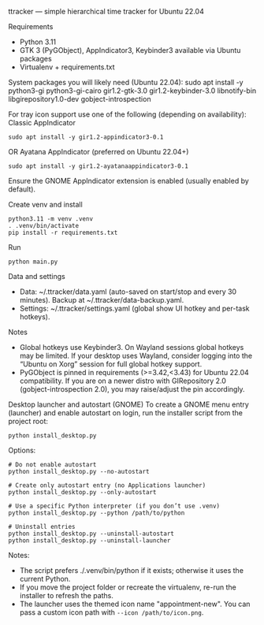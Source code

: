 ttracker — simple hierarchical time tracker for Ubuntu 22.04

Requirements
- Python 3.11
- GTK 3 (PyGObject), AppIndicator3, Keybinder3 available via Ubuntu packages
- Virtualenv + requirements.txt

System packages you will likely need (Ubuntu 22.04):
sudo apt install -y python3-gi python3-gi-cairo gir1.2-gtk-3.0 gir1.2-keybinder-3.0 libnotify-bin libgirepository1.0-dev gobject-introspection

For tray icon support use one of the following (depending on availability):
Classic AppIndicator
```
sudo apt install -y gir1.2-appindicator3-0.1
```

OR Ayatana AppIndicator (preferred on Ubuntu 22.04+)
```
sudo apt install -y gir1.2-ayatanaappindicator3-0.1
```

Ensure the GNOME AppIndicator extension is enabled (usually enabled by default).

Create venv and install
```
python3.11 -m venv .venv
. .venv/bin/activate
pip install -r requirements.txt
```

Run
```
python main.py
```

Data and settings
- Data: ~/.ttracker/data.yaml (auto-saved on start/stop and every 30 minutes). Backup at ~/.ttracker/data-backup.yaml.
- Settings: ~/.ttracker/settings.yaml (global show UI hotkey and per-task hotkeys).

Notes
- Global hotkeys use Keybinder3. On Wayland sessions global hotkeys may be limited. If your desktop uses Wayland, consider logging into the “Ubuntu on Xorg” session for full global hotkey support.
- PyGObject is pinned in requirements (>=3.42,<3.43) for Ubuntu 22.04 compatibility. If you are on a newer distro with GIRepository 2.0 (gobject-introspection 2.0), you may raise/adjust the pin accordingly.
 

Desktop launcher and autostart (GNOME)
To create a GNOME menu entry (launcher) and enable autostart on login, run the installer script from the project root:
```
python install_desktop.py
```
Options:
```
# Do not enable autostart
python install_desktop.py --no-autostart

# Create only autostart entry (no Applications launcher)
python install_desktop.py --only-autostart

# Use a specific Python interpreter (if you don’t use .venv)
python install_desktop.py --python /path/to/python

# Uninstall entries
python install_desktop.py --uninstall-autostart
python install_desktop.py --uninstall-launcher
```
Notes:
- The script prefers ./.venv/bin/python if it exists; otherwise it uses the current Python.
- If you move the project folder or recreate the virtualenv, re-run the installer to refresh the paths.
- The launcher uses the themed icon name "appointment-new". You can pass a custom icon path with `--icon /path/to/icon.png`.
